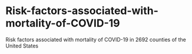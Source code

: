 # Risk-factors-associated-with-mortality-of-COVID-19
Risk factors associated with mortality of COVID-19 in 2692 counties of the United States
